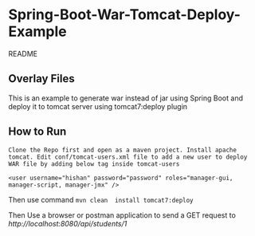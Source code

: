 #  Spring-Boot-War-Tomcat-Deploy-Example 

README

## Overlay Files

This is an example to generate war instead of jar using Spring Boot and deploy it to tomcat server using tomcat7:deploy plugin

## How to Run
``Clone the Repo first and open as a maven project. Install apache tomcat. Edit conf/tomcat-users.xml file to add a new user to deploy WAR file by adding below tag inside tomcat-users``

    <user username="hishan" password="password" roles="manager-gui, manager-script, manager-jmx" />

Then use command ``mvn clean  install tomcat7:deploy``

Then Use a browser or postman application to send a GET request to _http://localhost:8080/api/students/1_